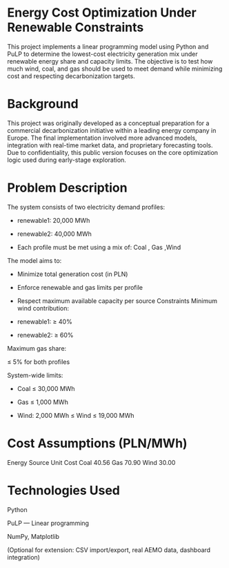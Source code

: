 
# Energy Cost Optimization Under Renewable Constraints
This project implements a linear programming model using Python and PuLP to determine the lowest-cost electricity generation mix under renewable energy share and capacity limits. The objective is to test how much wind, coal, and gas should be used to meet demand while minimizing cost and respecting decarbonization targets.

# Background
  This project was originally developed as a conceptual preparation for a commercial decarbonization initiative within a leading energy company in Europe.
  The final implementation involved more advanced models, integration with real-time market data, and proprietary forecasting tools.
  Due to confidentiality, this public version focuses on the core optimization logic used during early-stage exploration.

# Problem Description
The system consists of two electricity demand profiles:

- renewable1: 20,000 MWh

- renewable2: 40,000 MWh

- Each profile must be met using a mix of:
   Coal , Gas ,Wind

The model aims to:

- Minimize total generation cost (in PLN)

- Enforce renewable and gas limits per profile

- Respect maximum available capacity per source
Constraints
Minimum wind contribution:

- renewable1: ≥ 40%

- renewable2: ≥ 60%

Maximum gas share:

   ≤ 5% for both profiles

System-wide limits:

- Coal ≤ 30,000 MWh

- Gas ≤ 1,000 MWh

- Wind: 2,000 MWh ≤ Wind ≤ 19,000 MWh

# Cost Assumptions (PLN/MWh)
 Energy Source	Unit Cost
 Coal	40.56
 Gas	70.90
 Wind	30.00

# Technologies Used
Python

PuLP — Linear programming

NumPy, Matplotlib

(Optional for extension: CSV import/export, real AEMO data, dashboard integration)



